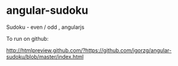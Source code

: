 angular-sudoku
==============

Sudoku - even / odd , angularjs

To run on github:

http://htmlpreview.github.com/?https://github.com/igorzg/angular-sudoku/blob/master/index.html
